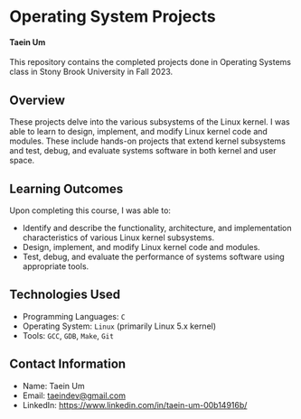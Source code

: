# Operating System Projects
#### Taein Um
This repository contains the completed projects done in Operating Systems class in Stony Brook University in Fall 2023.


## Overview
These projects delve into the various subsystems of the Linux kernel. I was able to learn to design, implement, and modify Linux kernel code and modules. These include hands-on projects that extend kernel subsystems and test, debug, and evaluate systems software in both kernel and user space.




## Learning Outcomes
Upon completing this course, I was able to:
- Identify and describe the functionality, architecture, and implementation characteristics of various Linux kernel subsystems.
- Design, implement, and modify Linux kernel code and modules.
- Test, debug, and evaluate the performance of systems software using appropriate tools.


## Technologies Used
- Programming Languages: `C`
- Operating System: `Linux` (primarily Linux 5.x kernel)
- Tools: `GCC`, `GDB`, `Make`, `Git`


## Contact Information
- Name: Taein Um
- Email: taeindev@gmail.com
- LinkedIn: https://www.linkedin.com/in/taein-um-00b14916b/
